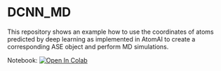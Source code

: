 # DCNN_MD

This repository shows an example how to use the coordinates of atoms 
predicted by deep learning as implemented in AtomAI to create a corresponding ASE object and perform MD simulations.

Notebook:  [![Open In Colab](https://colab.research.google.com/assets/colab-badge.svg)](https://github.com/aghosh92/DCNN_MD/blob/main/DCNN_simulation_obj.ipynb)
